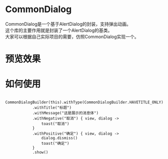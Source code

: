 # CommonDialog
CommonDialog是一个基于AlertDialog的封装，支持弹出动画。<br/>
这个库的主要作用就是封装了一个AlertDialog的基类。<br/>
大家可以根据自己实际项目的需要，仿照CommonDialog实现一个。<br/>

# 预览效果

# 如何使用
```
 CommonDialogBuilder(this).withType(CommonDialogBuilder.HAVETITLE_ONLY)
            .withTitle("标题")
            .withMessage("这是展示的消息体")
            .withNegative("取消") { view, dialog ->
                toast("取消")
            }
            .withPositive("确定") { view, dialog ->
                dialog.dismiss()
                toast("确定")
            }
            .show()
```